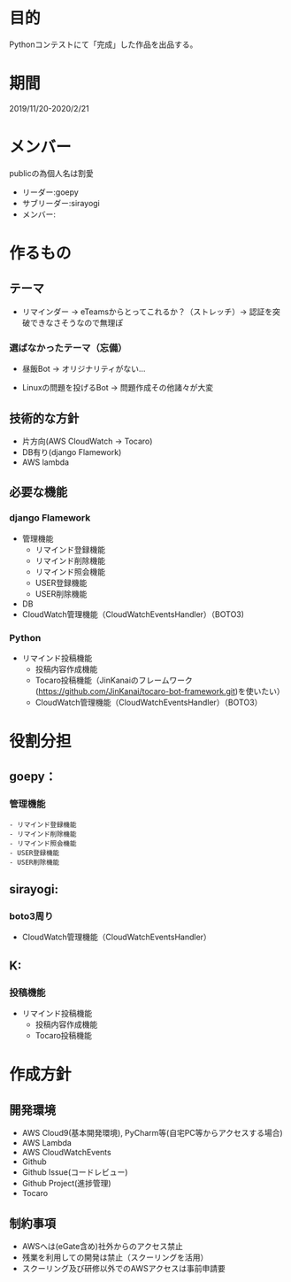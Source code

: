 # 目的
Pythonコンテストにて「完成」した作品を出品する。

# 期間
2019/11/20-2020/2/21

# メンバー
publicの為個人名は割愛
- リーダー:goepy
- サブリーダー:sirayogi
- メンバー:

# 作るもの
## テーマ
- リマインダー
→ eTeamsからとってこれるか？（ストレッチ）→ 認証を突破できなさそうなので無理ぽ

### 選ばなかったテーマ（忘備）
- 昼飯Bot
→ オリジナリティがない…

- Linuxの問題を投げるBot
→ 問題作成その他諸々が大変

## 技術的な方針
- 片方向(AWS CloudWatch → Tocaro)
- DB有り(django Flamework)
- AWS lambda

## 必要な機能
### django Flamework
- 管理機能
    - リマインド登録機能
    - リマインド削除機能
    - リマインド照会機能
    - USER登録機能
    - USER削除機能
- DB
- CloudWatch管理機能（CloudWatchEventsHandler）（BOTO3)

### Python
- リマインド投稿機能
    - 投稿内容作成機能
    - Tocaro投稿機能（JinKanaiのフレームワーク(<https://github.com/JinKanai/tocaro-bot-framework.git>)を使いたい）
    - CloudWatch管理機能（CloudWatchEventsHandler）（BOTO3）

# 役割分担
## goepy：
### 管理機能
    - リマインド登録機能
    - リマインド削除機能
    - リマインド照会機能
    - USER登録機能
    - USER削除機能

## sirayogi:
### boto3周り
- CloudWatch管理機能（CloudWatchEventsHandler）

## K:
### 投稿機能
- リマインド投稿機能
    - 投稿内容作成機能
    - Tocaro投稿機能

# 作成方針
## 開発環境
- AWS Cloud9(基本開発環境), PyCharm等(自宅PC等からアクセスする場合)
- AWS Lambda
- AWS CloudWatchEvents
- Github
- Github Issue(コードレビュー)
- Github Project(進捗管理)
- Tocaro

## 制約事項
- AWSへは(eGate含め)社外からのアクセス禁止
- 残業を利用しての開発は禁止（スクーリングを活用）
- スクーリング及び研修以外でのAWSアクセスは事前申請要
